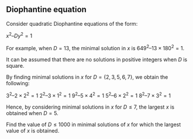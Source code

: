 ## Diophantine equation

Consider quadratic Diophantine equations of the form:

$x^2 – Dy^2 = 1$

For example, when $D=13$, the minimal solution in $x$ is $649^2 – 13×180^2 = 1$.

It can be assumed that there are no solutions in positive integers when $D$ is square.

By finding minimal solutions in $x$ for $D = \{2, 3, 5, 6, 7\}$, we obtain the following:

$3^2 – 2×2^2 = 1$
$2^2 – 3×1^2 = 1$
$9^2 – 5×4^2 = 1$
$5^2 – 6×2^2 = 1$
$8^2 – 7×3^2 = 1$

Hence, by considering minimal solutions in $x$ for $D ≤ 7$, the largest $x$ is obtained when $D=5$.

Find the value of $D ≤ 1000$ in minimal solutions of $x$ for which the largest value of $x$ is obtained.
